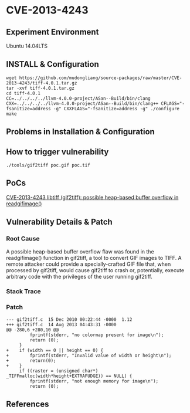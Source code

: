 # CVE-2013-4243

## Experiment Environment

Ubuntu 14.04LTS

## INSTALL & Configuration

```
wget https://github.com/mudongliang/source-packages/raw/master/CVE-2013-4243/tiff-4.0.1.tar.gz
tar -xvf tiff-4.0.1.tar.gz
cd tiff-4.0.1
CC=../../../../llvm-4.0.0-project/ASan--Build/bin/clang CXX=../../../../llvm-4.0.0-project/ASan--Build/bin/clang++ CFLAGS="-fsanitize=address -g" CXXFLAGS="-fsanitize=address -g" ./configure
make
```

## Problems in Installation & Configuration


## How to trigger vulnerability

```
./tools/gif2tiff poc.gif poc.tif
```

## PoCs

[CVE-2013-4243 libtiff (gif2tiff): possible heap-based buffer overflow in readgifimage()](http://bugzilla.maptools.org/show_bug.cgi?id=2451#c10)

## Vulnerability Details & Patch

### Root Cause

A possible heap-based buffer overflow flaw was found in the readgifimage()
function in gif2tiff, a tool to convert GIF images to TIFF. A remote attacker
could provide a specially-crafted GIF file that, when processed by gif2tiff,
would cause gif2tiff to crash or, potentially, execute arbitrary code with the
privileges of the user running gif2tiff.

### Stack Trace

### Patch

```
--- gif2tiff.c	15 Dec 2010 00:22:44 -0000	1.12
+++ gif2tiff.c	14 Aug 2013 04:43:31 -0000
@@ -280,6 +280,10 @@
         fprintf(stderr, "no colormap present for image\n");
         return (0);
     }
+    if (width == 0 || height == 0) {
+        fprintf(stderr, "Invalid value of width or height\n");
+        return(0);
+    }
     if ((raster = (unsigned char*) _TIFFmalloc(width*height+EXTRAFUDGE)) == NULL) {
         fprintf(stderr, "not enough memory for image\n");
         return (0);
```

## References
